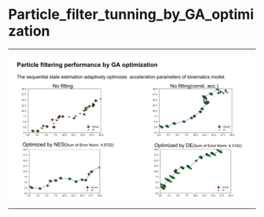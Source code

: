 # Particle_filter_tunning_by_GA_optimization

[//]: # (Image References)


[image0]: ./writeup/PF_optimized_by_GA.png "cover"


---

![alt text][image0]

---